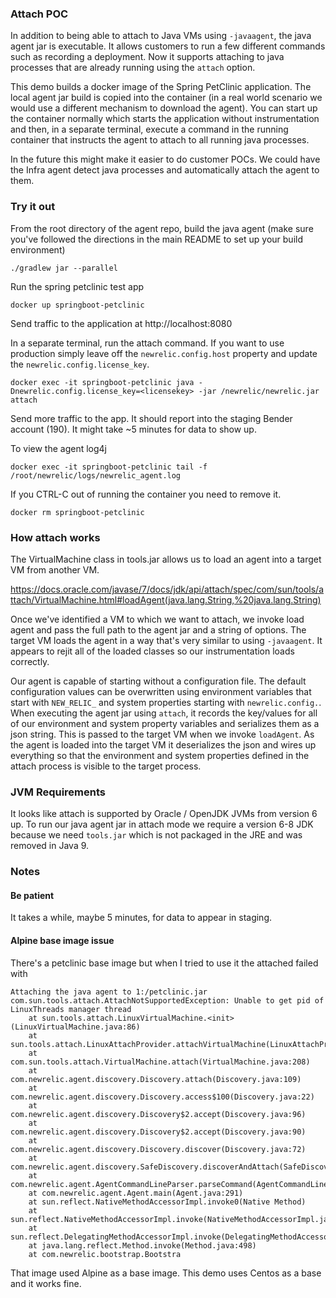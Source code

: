 ### Attach POC

In addition to being able to attach to Java VMs using `-javaagent`, the java agent jar is executable.  It allows customers to run a few different commands such as recording a deployment.  Now it supports attaching to java processes that are already running using the `attach` option.

This demo builds a docker image of the Spring PetClinic application.  The local agent jar build is copied into the container (in a real world scenario we would use a different mechanism to download the agent).  You can start up the container normally which starts the application without instrumentation and then, in a separate terminal, execute a command in the running container that instructs the agent to attach to all running java processes.

In the future this might make it easier to do customer POCs.  We could have the Infra agent detect java processes and automatically attach the agent to them.

### Try it out

From the root directory of the agent repo, build the java agent (make sure you've followed the directions in the main README to set up your build environment)

    ./gradlew jar --parallel

Run the spring petclinic test app

    docker up springboot-petclinic

Send traffic to the application at http://localhost:8080

In a separate terminal, run the attach command.  If you want to use production simply leave off the `newrelic.config.host` property and update the `newrelic.config.license_key`.

    docker exec -it springboot-petclinic java -Dnewrelic.config.license_key=<licensekey> -jar /newrelic/newrelic.jar attach

Send more traffic to the app.  It should report into the staging Bender account (190).  It might take ~5 minutes for data to show up.

To view the agent log4j

    docker exec -it springboot-petclinic tail -f /root/newrelic/logs/newrelic_agent.log

If you CTRL-C out of running the container you need to remove it.

    docker rm springboot-petclinic

### How attach works

The VirtualMachine class in tools.jar allows us to load an agent into a target VM from another VM.

https://docs.oracle.com/javase/7/docs/jdk/api/attach/spec/com/sun/tools/attach/VirtualMachine.html#loadAgent(java.lang.String,%20java.lang.String)

Once we've identified a VM to which we want to attach, we invoke load agent and pass the full path to the agent jar and a string of options.  The target VM loads the agent in a way that's very similar to using `-javaagent`.  It appears to rejit all of the loaded classes so our instrumentation loads correctly.

Our agent is capable of starting without a configuration file.  The default configuration values can be overwritten using environment variables that start with `NEW_RELIC_` and system properties starting with `newrelic.config.`.  When executing the agent jar using `attach`, it records the key/values for all of our environment and system property variables and serializes them as a json string.  This is passed to the target VM when we invoke `loadAgent`.  As the agent is loaded into the target VM it deserializes the json and wires up everything so that the environment and system properties defined in the attach process is visible to the target process.

### JVM Requirements

It looks like attach is supported by Oracle / OpenJDK JVMs from version 6 up.  To run our java agent jar in attach mode we require a version 6-8 JDK because we need `tools.jar` which is not packaged in the JRE and was removed in Java 9.

### Notes

#### Be patient

It takes a while, maybe 5 minutes, for data to appear in staging.

#### Alpine base image issue

There's a petclinic base image but when I tried to use it the attached failed with

    Attaching the java agent to 1:/petclinic.jar
    com.sun.tools.attach.AttachNotSupportedException: Unable to get pid of LinuxThreads manager thread
    	at sun.tools.attach.LinuxVirtualMachine.<init>(LinuxVirtualMachine.java:86)
    	at sun.tools.attach.LinuxAttachProvider.attachVirtualMachine(LinuxAttachProvider.java:63)
    	at com.sun.tools.attach.VirtualMachine.attach(VirtualMachine.java:208)
    	at com.newrelic.agent.discovery.Discovery.attach(Discovery.java:109)
    	at com.newrelic.agent.discovery.Discovery.access$100(Discovery.java:22)
    	at com.newrelic.agent.discovery.Discovery$2.accept(Discovery.java:96)
    	at com.newrelic.agent.discovery.Discovery$2.accept(Discovery.java:90)
    	at com.newrelic.agent.discovery.Discovery.discover(Discovery.java:72)
    	at com.newrelic.agent.discovery.SafeDiscovery.discoverAndAttach(SafeDiscovery.java:14)
    	at com.newrelic.agent.AgentCommandLineParser.parseCommand(AgentCommandLineParser.java:78)
    	at com.newrelic.agent.Agent.main(Agent.java:291)
    	at sun.reflect.NativeMethodAccessorImpl.invoke0(Native Method)
    	at sun.reflect.NativeMethodAccessorImpl.invoke(NativeMethodAccessorImpl.java:62)
    	at sun.reflect.DelegatingMethodAccessorImpl.invoke(DelegatingMethodAccessorImpl.java:43)
    	at java.lang.reflect.Method.invoke(Method.java:498)
    	at com.newrelic.bootstrap.Bootstra

That image used Alpine as a base image.  This demo uses Centos as a base and it works fine.
